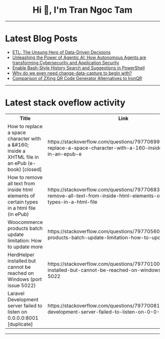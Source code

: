 <h1 align="center">Hi 👋, I'm Tran Ngoc Tam</h1>

---

# Latest Blog Posts 
<!-- BLOG-POST-LIST:START -->
- [ETL: The Unsung Hero of Data-Driven Decisions](https://dev.to/leonardkachi/etl-the-unsung-hero-of-data-driven-decisions-igc)
- [Unleashing the Power of Agentic AI: How Autonomous Agents are transforming Cybersecurity and Application Security](https://dev.to/rollbrace0/unleashing-the-power-of-agentic-ai-how-autonomous-agents-are-transforming-cybersecurity-and-2n3d)
- [Enable Bash-Style History Search and Suggestions in PowerShell](https://dev.to/jajera/enable-bash-style-history-search-and-suggestions-in-powershell-2d52)
- [Why do we even need change-data-capture to begin with?](https://dev.to/paragparalikar/why-do-we-even-need-change-data-capture-to-begin-with-3nj9)
- [Comparison of ZXing QR Code Generator Alternatives to IronQR](https://dev.to/mohammedibrahimlj/comparison-of-zxing-qr-code-generator-alternatives-to-ironqr-3376)
<!-- BLOG-POST-LIST:END -->

---

# Latest stack oveflow activity
<table>
  <tr><th>Title</th><th>Link</th></tr>
  <!-- STACKOVERFLOW:START --><tr><td>How to replace a space character with a &amp;#160; inside a XHTML file in an ePub &lpar;e-book&rpar; [closed]</td><td>https://stackoverflow.com/questions/79770699/how-to-replace-a-space-character-with-a-160-inside-a-xhtml-file-in-an-epub-e</td></tr><tr><td>How to remove all text from inside html elements of certain types in a html file &lpar;in ePub&rpar;</td><td>https://stackoverflow.com/questions/79770683/how-to-remove-all-text-from-inside-html-elements-of-certain-types-in-a-html-file</td></tr><tr><td>Woocommerce products batch update limitation: How to update more</td><td>https://stackoverflow.com/questions/79770560/woocommerce-products-batch-update-limitation-how-to-update-more</td></tr><tr><td>HerdHelper installed but cannot be reached on Windows &lpar;port issue 5022&rpar;</td><td>https://stackoverflow.com/questions/79770100/herdhelper-installed-but-cannot-be-reached-on-windows-port-issue-5022</td></tr><tr><td>Laravel Development server failed to listen on 0.0.0.0:8001 [duplicate]</td><td>https://stackoverflow.com/questions/79770081/laravel-development-server-failed-to-listen-on-0-0-0-08001</td></tr><!-- STACKOVERFLOW:END -->
</table>

---


